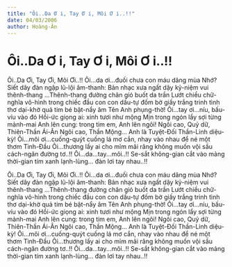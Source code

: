 ```yaml
---
title: "Ôi..Da Ơ i, Tay Ơ i, Môi Ơ i..!!"
date: 04/03/2006
author: Hoàng-Ân
---
```


# Ôi..Da Ơ i, Tay Ơ i, Môi Ơ i..!!

Ôi..Da Ơi, Tay Ơi, Môi Ơi..!!
Ôi...da ơi...đuối chưa con máu dâng mùa Nhớ?
Siết dây đàn ngập lũ-lội âm-thanh:
Bản nhạc xưa ngất dậy kỷ-niệm vui thênh-thang
...Thênh-thang đường chân gió buốt da trần
Lướt chiều chữ-nghĩa vô-hình trong chiếc đầu
con con dấu-tự đốm bờ giấy trắng trinh tình thơ
dại-khờ quả tim bé bật-nẩy âm Tên Anh phụng-thờ!
Ôi...tay ơi...níu, bấu-víu vào đó
Hồi-ức giọng ai: xinh tươi như mộng
Mịn trong ngón lẩy sợi từng mảnh-mai
Anh lên cung: trong tim em,
                          Anh lên ngôi!
Ngôi cao, Quỷ dữ, Thiên-Thần Ái-Ân
Ngôi cao, Thần Mộng...
Anh là Tuyệt-Đối Thần-Linh diệu-kỳ!
Ôi...môi ơi...cuống-quýt cuống lá mơ
cắn, nhay vào nhau để né một thơm Tình-Đầu
Ôi...thương lấy ai cho mỉm mãi răng không
muốn vội sầu cách-ngăn đường tơ..!!
Ôi...da...tay...môi..!!
Se-sắt không-gian cắt vào
mảng thời-gian tím xanh
lạnh-lùng... đàn lơi tay nhau..!!

Ôi..Da Ơi, Tay Ơi, Môi Ơi..!!
Ôi...da ơi...đuối chưa con máu dâng mùa Nhớ?
Siết dây đàn ngập lũ-lội âm-thanh:
Bản nhạc xưa ngất dậy kỷ-niệm vui thênh-thang
...Thênh-thang đường chân gió buốt da trần
Lướt chiều chữ-nghĩa vô-hình trong chiếc đầu
con con dấu-tự đốm bờ giấy trắng trinh tình thơ
dại-khờ quả tim bé bật-nẩy âm Tên Anh phụng-thờ!
Ôi...tay ơi...níu, bấu-víu vào đó
Hồi-ức giọng ai: xinh tươi như mộng
Mịn trong ngón lẩy sợi từng mảnh-mai
Anh lên cung: trong tim em,
                          Anh lên ngôi!
Ngôi cao, Quỷ dữ, Thiên-Thần Ái-Ân
Ngôi cao, Thần Mộng...
Anh là Tuyệt-Đối Thần-Linh diệu-kỳ!
Ôi...môi ơi...cuống-quýt cuống lá mơ
cắn, nhay vào nhau để né một thơm Tình-Đầu
Ôi...thương lấy ai cho mỉm mãi răng không
muốn vội sầu cách-ngăn đường tơ..!!
Ôi...da...tay...môi..!!
Se-sắt không-gian cắt vào
mảng thời-gian tím xanh
lạnh-lùng... đàn lơi tay nhau..!!
